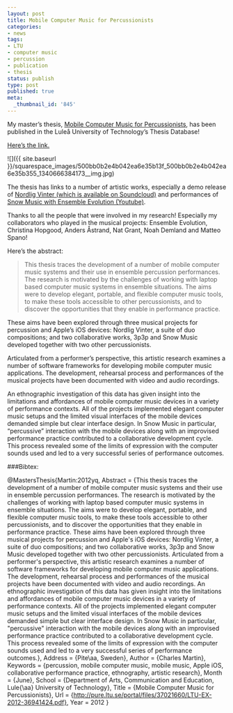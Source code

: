 ```yaml
---
layout: post
title: Mobile Computer Music for Percussionists
categories:
- news
tags:
- LTU
- computer music
- percussion
- publication
- thesis
status: publish
type: post
published: true
meta:
  _thumbnail_id: '845'
---
```


My master’s thesis, 
[Mobile Computer Music for Percussionists](http://pure.ltu.se/portal/en/studentthesis/mobile-computer-music-for-percussionists(180ad458-3f35-49eb-b483-8245469b0403).html), has been published in the Luleå University of Technology’s Thesis Database!

[Here’s the link.](http://pure.ltu.se/portal/en/studentthesis/mobile-computer-music-for-percussionists(180ad458-3f35-49eb-b483-8245469b0403).html)
  
      
![]({{ site.baseurl }}/squarespace_images/500bb0b2e4b042ea6e35b13f_500bb0b2e4b042ea6e35b355_1340666384173__img.jpg)
  


The thesis has links to a number of artistic works, especially a demo release of 
[Nordlig Vinter (which is available on Soundcloud)](http://soundcloud.com/charlesmartin/sets/nordlig-vinter/) and performances of 
[Snow Music with 
Ensemble Evolution (Youtube)](http://youtu.be/VWjpooXcdW8).

Thanks to all the people that were involved in my research! Especially my collaborators who played in the musical projects: 
Ensemble Evolution, Christina Hopgood, Anders Åstrand, Nat Grant, Noah Demland and Matteo Spano!

Here’s the abstract:

>This thesis traces the development of a number of mobile computer music systems and their use in ensemble percussion performances. The research is motivated by the challenges of working with laptop based computer music systems in ensemble situations. The aims were to develop elegant, portable, and flexible computer music tools, to make these tools accessible to other percussionists, and to discover the opportunities that they enable in performance practice.

These aims have been explored through three musical projects for percussion and Apple’s iOS devices: Nordlig Vinter, a suite of duo compositions; and two collaborative works, 3p3p and Snow Music developed together with two other percussionists.

Articulated from a performer’s perspective, this artistic research examines a number of software frameworks for developing mobile computer music applications. The development, rehearsal process and performances of the musical projects have been documented with video and audio recordings.

An ethnographic investigation of this data has given insight into the limitations and affordances of mobile computer music devices in a variety of performance contexts. All of the projects implemented elegant computer music setups and the limited visual interfaces of the mobile devices demanded simple but clear interface design. In Snow Music in particular, “percussive” interaction with the mobile devices along with an improvised performance practice contributed to a collaborative development cycle. This process revealed some of the limits of expression with the computer sounds used and led to a very successful series of performance outcomes.


###Bibtex:



@MastersThesis{Martin:2012yq,
  Abstract =     {This thesis traces the development of a number of
                  mobile computer music systems and their use in
                  ensemble percussion performances. The research is
                  motivated by the challenges of working with laptop
                  based computer music systems in ensemble situations.
                  The aims were to develop elegant, portable, and
                  flexible computer music tools, to make these tools
                  accessible to other percussionists, and to discover
                  the opportunities that they enable in performance
                  practice. These aims have been explored through
                  three musical projects for percussion and Apple's
                  iOS devices: Nordlig Vinter, a suite of duo
                  compositions; and two collaborative works, 3p3p and
                  Snow Music developed together with two other
                  percussionists. Articulated from a performer's
                  perspective, this artistic research examines a
                  number of software frameworks for developing mobile
                  computer music applications. The development,
                  rehearsal process and performances of the musical
                  projects have been documented with video and audio
                  recordings. An ethnographic investigation of this
                  data has given insight into the limitations and
                  affordances of mobile computer music devices in a
                  variety of performance contexts. All of the projects
                  implemented elegant computer music setups and the
                  limited visual interfaces of the mobile devices
                  demanded simple but clear interface design. In Snow
                  Music in particular, "percussive" interaction with
                  the mobile devices along with an improvised
                  performance practice contributed to a collaborative
                  development cycle. This process revealed some of the
                  limits of expression with the computer sounds used
                  and led to a very successful series of performance
                  outcomes.},
  Address =      {Pite\aa, Sweden},
  Author =       {Charles Martin},
  Keywords =     {percussion, mobile computer music, mobile music,
                  Apple iOS, collaborative performance practice,
                  ethnography, artistic research},
  Month =        {June},
  School =       {Department of Arts, Communication and Education,
              Lule{\aa} University of Technology},
  Title =        {Mobile Computer Music for Percussionists},
  Url =          {http://pure.ltu.se/portal/files/37021660/LTU-EX-2012-36941424.pdf},
  Year =         2012
}
